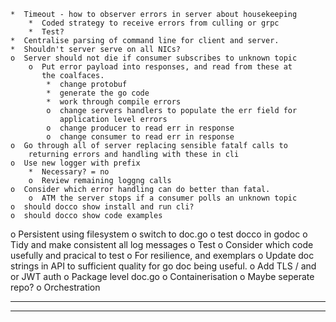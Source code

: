     *  Timeout - how to observer errors in server about housekeeping
        *  Coded strategy to receive errors from culling or grpc
        *  Test?
    *  Centralise parsing of command line for client and server.
    *  Shouldn't server serve on all NICs?
    o  Server should not die if consumer subscribes to unknown topic
        o  Put error payload into responses, and read from these at 
           the coalfaces.
            *  change protobuf
            *  generate the go code
            *  work through compile errors
            o  change servers handlers to populate the err field for 
               application level errors
            o  change producer to read err in response
            o  change consumer to read err in response
    o  Go through all of server replacing sensible fatalf calls to
        returning errors and handling with these in cli
    o  Use new logger with prefix
        *  Necessary? = no
        o  Review remaining loggng calls
    o  Consider which error handling can do better than fatal.
        o  ATM the server stops if a consumer polls an unknown topic
    o  should docco show install and run cli?
    o  should docco show code examples
o  Persistent using filesystem
    o  switch to doc.go
    o  test docco in godoc
    o  Tidy and make consistent all log messages
    o  Test
        o  Consider which code usefully and pracical to test
        o  For resilience, and exemplars
o  Update doc strings in API to sufficient quality for go doc being useful.
o  Add TLS / and or JWT auth
o  Package level doc.go
o  Containerisation
    o  Maybe seperate repo?
o  Orchestration

----------------------------------------------------------------
----------------------------------------------------------------
